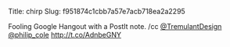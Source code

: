 Title: chirp
Slug: f951874c1cbb7a57e7acb718ea2a2295

Fooling Google Hangout with a PostIt note. /cc <a href="http://twitter.com/TremulantDesign">@TremulantDesign</a> <a href="http://twitter.com/philip_cole">@philip_cole</a> <a href="http://t.co/AdnbeGNY">http://t.co/AdnbeGNY</a>
